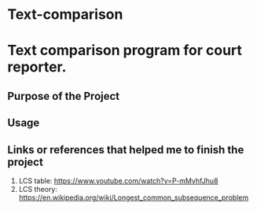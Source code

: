 # Text-comparison
# Text comparison program for court reporter. 

## Purpose of the Project

## Usage

## Links or references that helped me to finish the project 
1. LCS table: https://www.youtube.com/watch?v=P-mMvhfJhu8
2. LCS theory: https://en.wikipedia.org/wiki/Longest_common_subsequence_problem
